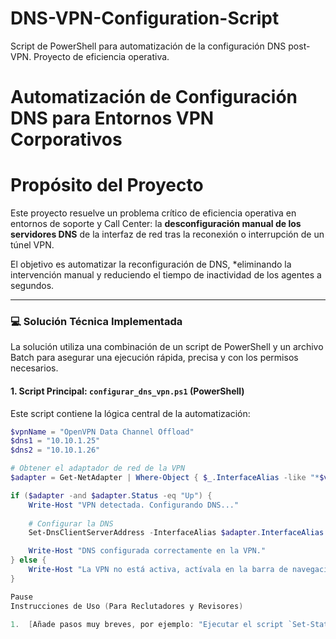 # DNS-VPN-Configuration-Script
Script de PowerShell para automatización de la configuración DNS post-VPN. Proyecto de eficiencia operativa.

# Automatización de Configuración DNS para Entornos VPN Corporativos

# Propósito del Proyecto

Este proyecto resuelve un problema crítico de eficiencia operativa en entornos de soporte y Call Center: la **desconfiguración manual de los servidores DNS** de la interfaz de red tras la reconexión o interrupción de un túnel VPN.

El objetivo es automatizar la reconfiguración de DNS, *eliminando la intervención manual y reduciendo el tiempo de inactividad de los agentes a segundos.

---

### 💻 Solución Técnica Implementada

La solución utiliza una combinación de un script de PowerShell y un archivo Batch para asegurar una ejecución rápida, precisa y con los permisos necesarios.

#### 1. Script Principal: `configurar_dns_vpn.ps1` (PowerShell)

Este script contiene la lógica central de la automatización:

```powershell
$vpnName = "OpenVPN Data Channel Offload"
$dns1 = "10.10.1.25"
$dns2 = "10.10.1.26"

# Obtener el adaptador de red de la VPN
$adapter = Get-NetAdapter | Where-Object { $_.InterfaceAlias -like "*$vpnName*" }

if ($adapter -and $adapter.Status -eq "Up") {
    Write-Host "VPN detectada. Configurando DNS..."
    
    # Configurar la DNS
    Set-DnsClientServerAddress -InterfaceAlias $adapter.InterfaceAlias -ServerAddresses ($dns1, $dns2)

    Write-Host "DNS configurada correctamente en la VPN."
} else {
    Write-Host "La VPN no está activa, actívala en la barra de navegación."
}

Pause
Instrucciones de Uso (Para Reclutadores y Revisores)

1.  [Añade pasos muy breves, por ejemplo: "Ejecutar el script `Set-StaticDNS.ps1` con privilegios de administrador para probar la configuración."].
